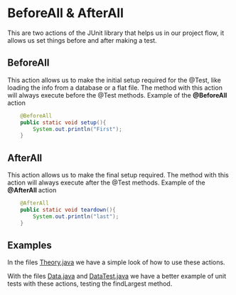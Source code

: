 # BeforeAll & AfterAll
This are two actions of the JUnit library that helps us in our project flow, it allows us set things before and 
after making a test.

## BeforeAll
This action allows us to make the initial setup required for the @Test, like loading the info from a database or
a flat file. The method with this action will always execute before the @Test methods.
Example of the <b>@BeforeAll </b> action
``` java
    @BeforeAll
    public static void setup(){
        System.out.println("First");
    }

```
##  AfterAll
This action allows us to make the final setup required. The method with this action will always execute after the @Test methods.
Example of the <b>@AfterAll </b> action
``` java
    @AfterAll
    public static void teardown(){
        System.out.println("last");
    }
```

## Examples
In the files [Theory.java](test/Theory.java)  we have a simple look of how to use these actions.

With the files [Data.java](test/Data.java) and [DataTest.java](test/DataTest.java) we have a better example of unit tests with these actions, testing the findLargest method. 